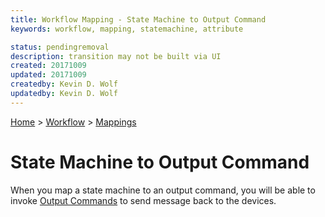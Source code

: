 ```yaml
---
title: Workflow Mapping - State Machine to Output Command
keywords: workflow, mapping, statemachine, attribute

status: pendingremoval
description: transition may not be built via UI
created: 20171009
updated: 20171009
createdby: Kevin D. Wolf
updatedby: Kevin D. Wolf
---
```

[Home](../../Index.md) > [Workflow](../Index.md) > [Mappings](Index.md)

# State Machine to Output Command

When you map a state machine to an output command, you will be able to invoke [Output Commands](../OutputCommands.md) to send message back to 
the devices.